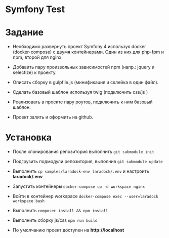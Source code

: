 # Symfony Test

# Задание
* Необходимо развернуть проект Symfony 4 используя docker (docker-compose) с двумя контейнерами. Один из них для php-fpm и npm, второй для nginx.

* Добавить пару произвольных зависимостей npm (напр.: jquery и selectize) к проекту.
* Описать сборку в gulpfile.js (минификация и склейка в один файл).

* Сделать базовый шаблон используя twig (подключить css/js )
* Реализовать в проекте пару роутов, подключить к ним базовый шаблон.

* Проект залить и оформить на github.

# Установка
* После клонирования репозитория выполнить `git submodule init`
* Подгрузить подмодули репозитория, выполнив `git submodule update`
* Выполнить `cp samples/laradock-env laradock/.env` и настроить **laradock/.env**
* Запустить контейнеры `docker-compose up -d workspace nginx` 
* Войти в контейнер workspace `docker-compose exec --user=laradock workspace bash`
* Выполнить `composer install && npm install`
* Выполнить сборку js/css `npm run build`

* По умолчанию проект доступен на **http://localhost**